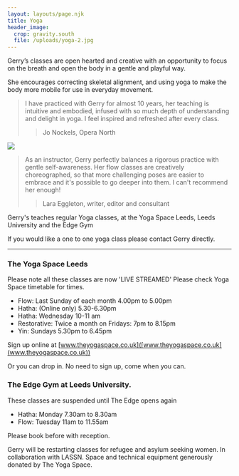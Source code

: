 ```yaml
---
layout: layouts/page.njk
title: Yoga
header_image:
  crop: gravity.south
  file: /uploads/yoga-2.jpg
---
```

Gerry’s classes are open hearted and creative with an opportunity to focus on the breath and open the body in a gentle and playful way.

She encourages correcting skeletal alignment, and using yoga to make the body more mobile for use in everyday movement.

> I have practiced with Gerry for almost 10 years, her teaching is intuitive and embodied, infused with so much depth of understanding and delight in yoga. I feel inspired and refreshed after every class.
>
> > Jo Nockels, Opera North

![](/uploads/yoga-3.jpg)

> As an instructor, Gerry perfectly balances a rigorous practice with gentle self-awareness. Her flow classes are creatively choreographed, so that more challenging poses are easier to embrace and it's possible to go deeper into them. I can't recommend her enough!
>
> > Lara Eggleton, writer, editor and consultant

Gerry's teaches regular Yoga classes, at the Yoga Space Leeds, Leeds University and the Edge Gym

If you would like a one to one yoga class please contact Gerry directly.

- - -

### The Yoga Space Leeds

Please note all these classes are now  'LIVE STREAMED' Please check Yoga Space timetable for times.

* Flow: Last Sunday of each month  4.00pm to 5.00pm
* Hatha: (Online only) 5.30-6.30pm
* Hatha: Wednesday 10-11 am
* Restorative: Twice a month on Fridays: 7pm to 8.15pm
* Yin:  Sundays 5.30pm to 6.45pm

Sign up online at [www.theyogaspace.co.uk]([www.theyogaspace.co.uk](www.theyogaspace.co.uk))

Or you can drop in. No need to sign up, come when you can.

### The Edge Gym at Leeds University.

These classes are suspended until The Edge opens again

* Hatha: Monday 7.30am to 8.30am
* Flow: Tuesday 11am to 11.55am

Please book before with reception.



Gerry will be restarting classes for refugee and asylum seeking women. In collaboration with LASSN. Space and technical equipment generously donated by The Yoga Space.